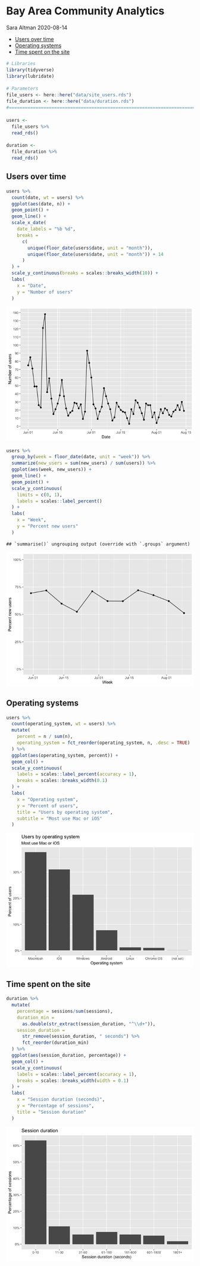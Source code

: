 Bay Area Community Analytics
================
Sara Altman
2020-08-14

  - [Users over time](#users-over-time)
  - [Operating systems](#operating-systems)
  - [Time spent on the site](#time-spent-on-the-site)

``` r
# Libraries
library(tidyverse)
library(lubridate)

# Parameters
file_users <- here::here("data/site_users.rds")
file_duration <- here::here("data/duration.rds")
#===============================================================================

users <-
  file_users %>% 
  read_rds()

duration <-
  file_duration %>% 
  read_rds()
```

## Users over time

``` r
users %>% 
  count(date, wt = users) %>% 
  ggplot(aes(date, n)) +
  geom_point() +
  geom_line() +
  scale_x_date(
    date_labels = "%b %d", 
    breaks = 
      c(
        unique(floor_date(users$date, unit = "month")), 
        unique(floor_date(users$date, unit = "month")) + 14
      )
  ) +
  scale_y_continuous(breaks = scales::breaks_width(10)) +
  labs(
    x = "Date",
    y = "Number of users"
  )
```

![](analytics_files/figure-gfm/unnamed-chunk-2-1.png)<!-- -->

``` r
users %>% 
  group_by(week = floor_date(date, unit = "week")) %>%
  summarize(new_users = sum(new_users) / sum(users)) %>%
  ggplot(aes(week, new_users)) +
  geom_line() +
  geom_point() +
  scale_y_continuous(
    limits = c(0, 1), 
    labels = scales::label_percent()
  ) +
  labs(
    x = "Week",
    y = "Percent new users"
  )
```

    ## `summarise()` ungrouping output (override with `.groups` argument)

![](analytics_files/figure-gfm/unnamed-chunk-3-1.png)<!-- -->

## Operating systems

``` r
users %>% 
  count(operating_system, wt = users) %>% 
  mutate(
    percent = n / sum(n),
    operating_system = fct_reorder(operating_system, n, .desc = TRUE)
  ) %>% 
  ggplot(aes(operating_system, percent)) +
  geom_col() +
  scale_y_continuous(
    labels = scales::label_percent(accuracy = 1), 
    breaks = scales::breaks_width(0.1)
  ) +
  labs(
    x = "Operating system",
    y = "Percent of users",
    title = "Users by operating system",
    subtitle = "Most use Mac or iOS"
  )
```

![](analytics_files/figure-gfm/unnamed-chunk-4-1.png)<!-- -->

## Time spent on the site

``` r
duration %>% 
  mutate(
    percentage = sessions/sum(sessions),
    duration_min = 
      as.double(str_extract(session_duration, "^\\d+")),
    session_duration = 
      str_remove(session_duration, " seconds") %>% 
      fct_reorder(duration_min) 
  ) %>% 
  ggplot(aes(session_duration, percentage)) +
  geom_col() +
  scale_y_continuous(
    labels = scales::label_percent(accuracy = 1),
    breaks = scales::breaks_width(width = 0.1)
  ) +
  labs(
    x = "Session duration (seconds)",
    y = "Percentage of sessions",
    title = "Session duration"
  )
```

![](analytics_files/figure-gfm/unnamed-chunk-5-1.png)<!-- -->
